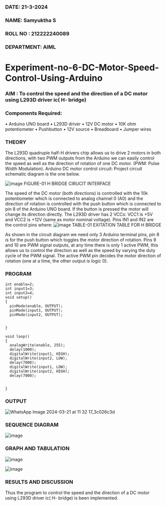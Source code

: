 
###  DATE: 21-3-2024
###  NAME: Samyuktha S
###  ROLL NO : 212222240089
###  DEPARTMENT: AIML
# Experiment-no-6-DC-Motor-Speed-Control-Using-Arduino
### AIM : To control the speed and the direction of a DC motor using L293D driver ic( H- bridge)

### Components Required:
•	Arduino UNO board
•	L293D driver
•	12V DC motor
•	10K ohm potentiometer
•	Pushbutton
•	12V source
•	Breadboard
•	Jumper wires
### THEORY 
The L293D quadruple half-H drivers chip allows us to drive 2 motors in both directions, with two PWM outputs from the Arduino we can easily control the speed as well as the direction of rotation of one DC motor. (PWM: Pulse Width Modulation).
Arduino DC motor control circuit:
Project circuit schematic diagram is the one below.

![image](https://user-images.githubusercontent.com/36288975/167763051-b230c183-afc5-46f2-ba95-0f95e10dd6c9.png)
FIGURE-01 H BRIDGE CIRUCIT INTERFACE 
 
The speed of the DC motor (both directions) is controlled with the 10k potentiometer which is connected to analog channel 0 (A0) and the direction of rotation is controlled with the push button which is connected to pin 8 of the Arduino UNO board. If the button is pressed the motor will change its direction directly.
The L293D driver has 2 VCCs: VCC1 is +5V and VCC2 is +12V (same as motor nominal voltage). Pins IN1 and IN2 are the control pins where:
![image](https://user-images.githubusercontent.com/36288975/167763120-1421c2c5-8381-49eb-b376-03f6e1113b7a.png)
TABLE-01 EXITATION TABLE FOR H BRIDGE 

As shown in the circuit diagram we need only 3 Arduino terminal pins, pin 8 is for the push button which toggles the motor direction of rotation. Pins 9 and 10 are PWM signal outputs, at any time there is only 1 active PWM, this allows us to control the direction as well as the speed by varying the duty cycle of the PWM signal. The active PWM pin decides the motor direction of rotation (one at a time, the other output is logic 0).

### PROGRAM 
```
int enable=2;
int input1=3;
int input2=4;
void setup()
{
  pinMode(enable, OUTPUT);
  pinMode(input1, OUTPUT);
  pinMode(input2, OUTPUT);


}

void loop()
{
  analogWrite(enable, 255);
  delay(1000);
  digitalWrite(input1, HIGH);
  digitalWrite(input2, LOW);
  delay(7000); 
  digitalWrite(input1, LOW);
  digitalWrite(input2, HIGH);
  delay(7000); 


}
```
### OUTPUT

![WhatsApp Image 2024-03-21 at 11 32 17_3c026c3d](https://github.com/SamyukthaSreenivasan/Experiment-no-7-DC-Motor-Speed-Control-Using-Arduino/assets/119475703/0b3c4388-4732-4e52-81a9-3346b101603a)

### SEQUENCE DIAGRAM

![image](https://github.com/SamyukthaSreenivasan/Experiment-no-7-DC-Motor-Speed-Control-Using-Arduino/assets/119475703/8701c163-02c4-4141-a976-417faefd396d)


### GRAPH AND TABULATION 

![image](https://github.com/SamyukthaSreenivasan/Experiment-no-7-DC-Motor-Speed-Control-Using-Arduino/assets/119475703/fd10d3cf-56b2-4d5a-83bc-9f8598422fa4)

![image](https://github.com/SamyukthaSreenivasan/Experiment-no-7-DC-Motor-Speed-Control-Using-Arduino/assets/119475703/b9929385-38f1-4cd6-ad00-d8b9faba9004)

### RESULTS AND DISCUSSION 
Thus the program to control the speed and the direction of a DC motor using L293D driver ic( H- bridge) is been implemented.

